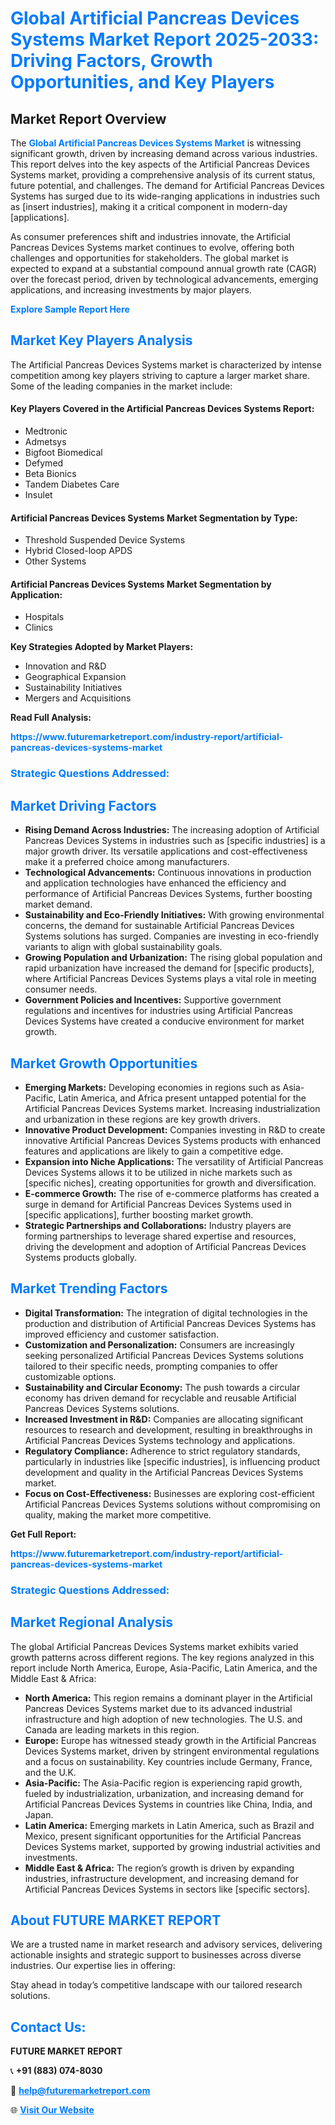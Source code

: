<h1 style="color: #007BFF;">Global Artificial Pancreas Devices Systems Market Report 2025-2033: Driving Factors, Growth Opportunities, and Key Players</h1>

<section id="overview">
<h2>Market Report Overview</h2>
<p>The <a href="https://www.futuremarketreport.com/industry-report/artificial-pancreas-devices-systems-market" style="color: #007BFF; text-decoration: none;"><strong>Global Artificial Pancreas Devices Systems Market</strong></a> is witnessing significant growth, driven by increasing demand across various industries. This report delves into the key aspects of the Artificial Pancreas Devices Systems market, providing a comprehensive analysis of its current status, future potential, and challenges. The demand for Artificial Pancreas Devices Systems has surged due to its wide-ranging applications in industries such as [insert industries], making it a critical component in modern-day [applications].</p>
<p>As consumer preferences shift and industries innovate, the Artificial Pancreas Devices Systems market continues to evolve, offering both challenges and opportunities for stakeholders. The global market is expected to expand at a substantial compound annual growth rate (CAGR) over the forecast period, driven by technological advancements, emerging applications, and increasing investments by major players.</p>
</section>

<section id="overview">
<p><a href="https://www.futuremarketreport.com/request-sample/reportId=80161" style="color: #007BFF; text-decoration: none;"><strong>Explore Sample Report Here</strong></a></p>
</section>

<section id="key-players">
<h2 style="color: #007BFF;">Market Key Players Analysis</h2>
<p>The Artificial Pancreas Devices Systems market is characterized by intense competition among key players striving to capture a larger market share. Some of the leading companies in the market include:</p>
<h4>Key Players Covered in the Artificial Pancreas Devices Systems Report:</h4>
<ul><li>Medtronic</li><li>Admetsys</li><li>Bigfoot Biomedical</li><li>Defymed</li><li>Beta Bionics</li><li>Tandem Diabetes Care</li><li>Insulet</li></ul>
<h4>Artificial Pancreas Devices Systems Market Segmentation by Type:</h4>
<ul><li>Threshold Suspended Device Systems</li><li>Hybrid Closed-loop APDS</li><li>Other Systems</li></ul>

<h4>Artificial Pancreas Devices Systems Market Segmentation by Application:</h4>
<ul><li>Hospitals</li><li>Clinics</li></ul>
<p><strong>Key Strategies Adopted by Market Players:</strong></p>
<ul>
<li>Innovation and R&D</li>
<li>Geographical Expansion</li>
<li>Sustainability Initiatives</li>
<li>Mergers and Acquisitions</li>
</ul>
</section>

<section>
<p><strong>Read Full Analysis: </strong></p><a href="https://www.futuremarketreport.com/industry-report/artificial-pancreas-devices-systems-market" style="color: #007BFF; text-decoration: none;"><strong>https://www.futuremarketreport.com/industry-report/artificial-pancreas-devices-systems-market</strong></a>
<h3 style="color: #007BFF;">Strategic Questions Addressed:</h3>
</section>

<section id="driving-factors">
<h2 style="color: #007BFF;">Market Driving Factors</h2>
<ul>
<li><strong>Rising Demand Across Industries:</strong> The increasing adoption of Artificial Pancreas Devices Systems in industries such as [specific industries] is a major growth driver. Its versatile applications and cost-effectiveness make it a preferred choice among manufacturers.</li>
<li><strong>Technological Advancements:</strong> Continuous innovations in production and application technologies have enhanced the efficiency and performance of Artificial Pancreas Devices Systems, further boosting market demand.</li>
<li><strong>Sustainability and Eco-Friendly Initiatives:</strong> With growing environmental concerns, the demand for sustainable Artificial Pancreas Devices Systems solutions has surged. Companies are investing in eco-friendly variants to align with global sustainability goals.</li>
<li><strong>Growing Population and Urbanization:</strong> The rising global population and rapid urbanization have increased the demand for [specific products], where Artificial Pancreas Devices Systems plays a vital role in meeting consumer needs.</li>
<li><strong>Government Policies and Incentives:</strong> Supportive government regulations and incentives for industries using Artificial Pancreas Devices Systems have created a conducive environment for market growth.</li>
</ul>
</section>

<section id="growth-opportunities">
<h2 style="color: #007BFF;">Market Growth Opportunities</h2>
<ul>
<li><strong>Emerging Markets:</strong> Developing economies in regions such as Asia-Pacific, Latin America, and Africa present untapped potential for the Artificial Pancreas Devices Systems market. Increasing industrialization and urbanization in these regions are key growth drivers.</li>
<li><strong>Innovative Product Development:</strong> Companies investing in R&D to create innovative Artificial Pancreas Devices Systems products with enhanced features and applications are likely to gain a competitive edge.</li>
<li><strong>Expansion into Niche Applications:</strong> The versatility of Artificial Pancreas Devices Systems allows it to be utilized in niche markets such as [specific niches], creating opportunities for growth and diversification.</li>
<li><strong>E-commerce Growth:</strong> The rise of e-commerce platforms has created a surge in demand for Artificial Pancreas Devices Systems used in [specific applications], further boosting market growth.</li>
<li><strong>Strategic Partnerships and Collaborations:</strong> Industry players are forming partnerships to leverage shared expertise and resources, driving the development and adoption of Artificial Pancreas Devices Systems products globally.</li>
</ul>
</section>

<section id="trending-factors">
<h2 style="color: #007BFF;">Market Trending Factors</h2>
<ul>
<li><strong>Digital Transformation:</strong> The integration of digital technologies in the production and distribution of Artificial Pancreas Devices Systems has improved efficiency and customer satisfaction.</li>
<li><strong>Customization and Personalization:</strong> Consumers are increasingly seeking personalized Artificial Pancreas Devices Systems solutions tailored to their specific needs, prompting companies to offer customizable options.</li>
<li><strong>Sustainability and Circular Economy:</strong> The push towards a circular economy has driven demand for recyclable and reusable Artificial Pancreas Devices Systems solutions.</li>
<li><strong>Increased Investment in R&D:</strong> Companies are allocating significant resources to research and development, resulting in breakthroughs in Artificial Pancreas Devices Systems technology and applications.</li>
<li><strong>Regulatory Compliance:</strong> Adherence to strict regulatory standards, particularly in industries like [specific industries], is influencing product development and quality in the Artificial Pancreas Devices Systems market.</li>
<li><strong>Focus on Cost-Effectiveness:</strong> Businesses are exploring cost-efficient Artificial Pancreas Devices Systems solutions without compromising on quality, making the market more competitive.</li>
</ul>
</section>

<section>
<p><strong>Get Full Report: </strong></p><a href="https://www.futuremarketreport.com/industry-report/artificial-pancreas-devices-systems-market" style="color: #007BFF; text-decoration: none;"><strong>https://www.futuremarketreport.com/industry-report/artificial-pancreas-devices-systems-market</strong></a>
<h3 style="color: #007BFF;">Strategic Questions Addressed:</h3>
</section>


<section id="regional-analysis">
<h2 style="color: #007BFF;">Market Regional Analysis</h2>
<p>The global Artificial Pancreas Devices Systems market exhibits varied growth patterns across different regions. The key regions analyzed in this report include North America, Europe, Asia-Pacific, Latin America, and the Middle East & Africa:</p>
<ul>
<li><strong>North America:</strong> This region remains a dominant player in the Artificial Pancreas Devices Systems market due to its advanced industrial infrastructure and high adoption of new technologies. The U.S. and Canada are leading markets in this region.</li>
<li><strong>Europe:</strong> Europe has witnessed steady growth in the Artificial Pancreas Devices Systems market, driven by stringent environmental regulations and a focus on sustainability. Key countries include Germany, France, and the U.K.</li>
<li><strong>Asia-Pacific:</strong> The Asia-Pacific region is experiencing rapid growth, fueled by industrialization, urbanization, and increasing demand for Artificial Pancreas Devices Systems in countries like China, India, and Japan.</li>
<li><strong>Latin America:</strong> Emerging markets in Latin America, such as Brazil and Mexico, present significant opportunities for the Artificial Pancreas Devices Systems market, supported by growing industrial activities and investments.</li>
<li><strong>Middle East & Africa:</strong> The region’s growth is driven by expanding industries, infrastructure development, and increasing demand for Artificial Pancreas Devices Systems in sectors like [specific sectors].</li>
</ul>
</section>

<footer>
<h2 style="color: #007BFF;">About FUTURE MARKET REPORT</h2>
<p>We are a trusted name in market research and advisory services, delivering actionable insights and strategic support to businesses across diverse industries. Our expertise lies in offering:</p>

<p>Stay ahead in today’s competitive landscape with our tailored research solutions.</p>

<h2 style="color: #007BFF;">Contact Us:</h2>
<p><strong>FUTURE MARKET REPORT</strong></p>
<p>📞 <strong>+91 (883) 074-8030</strong></p>
<p>📧 <strong><a href="mailto:help@futuremarketreport.com" style="color: #007BFF;">help@futuremarketreport.com</a></strong></p>
<p>🌐 <strong><a href="https://www.futuremarketreport.com/" style="color: #007BFF;">Visit Our Website</a></strong></p>
</footer>